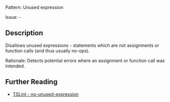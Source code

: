 Pattern: Unused expression

Issue: -

## Description

Disallows unused expressions - statements which are not assignments or function calls (and thus usually no-ops).
  
Rationale: Detects potential errors where an assignment or function call was intended.

## Further Reading

* [TSLint - no-unused-expression](https://palantir.github.io/tslint/rules/no-unused-expression)